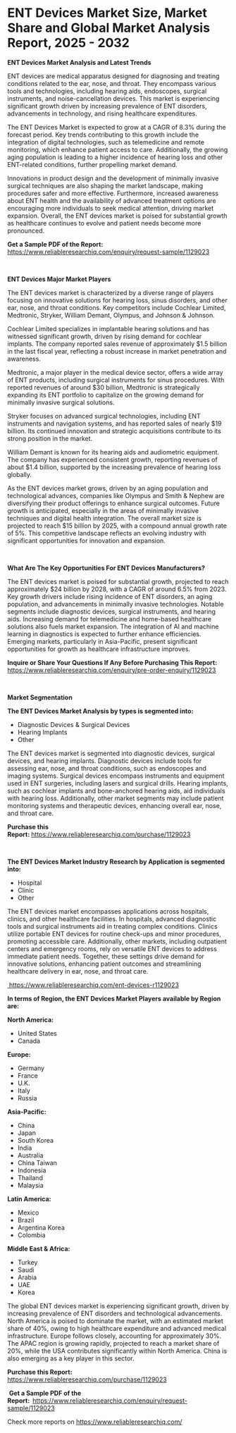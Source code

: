 <p><h1>ENT Devices Market Size, Market Share and Global Market Analysis Report, 2025 - 2032</h1></p><p><strong>ENT Devices Market Analysis and Latest Trends</strong></p>
<p><p>ENT devices are medical apparatus designed for diagnosing and treating conditions related to the ear, nose, and throat. They encompass various tools and technologies, including hearing aids, endoscopes, surgical instruments, and noise-cancellation devices. This market is experiencing significant growth driven by increasing prevalence of ENT disorders, advancements in technology, and rising healthcare expenditures.</p><p>The ENT Devices Market is expected to grow at a CAGR of 8.3% during the forecast period. Key trends contributing to this growth include the integration of digital technologies, such as telemedicine and remote monitoring, which enhance patient access to care. Additionally, the growing aging population is leading to a higher incidence of hearing loss and other ENT-related conditions, further propelling market demand.</p><p>Innovations in product design and the development of minimally invasive surgical techniques are also shaping the market landscape, making procedures safer and more effective. Furthermore, increased awareness about ENT health and the availability of advanced treatment options are encouraging more individuals to seek medical attention, driving market expansion. Overall, the ENT devices market is poised for substantial growth as healthcare continues to evolve and patient needs become more pronounced.</p></p>
<p><strong>Get a Sample PDF of the Report:&nbsp;</strong> <a href="https://www.reliableresearchiq.com/enquiry/request-sample/1129023?utm_campaign=2285&utm_medium=2&utm_source=Github&utm_content=ia&utm_term=03032025&utm_id=ent-devices">https://www.reliableresearchiq.com/enquiry/request-sample/1129023</a></p>
<p>&nbsp;</p>
<p><strong>ENT Devices Major Market Players</strong></p>
<p><p>The ENT devices market is characterized by a diverse range of players focusing on innovative solutions for hearing loss, sinus disorders, and other ear, nose, and throat conditions. Key competitors include Cochlear Limited, Medtronic, Stryker, William Demant, Olympus, and Johnson & Johnson.</p><p>Cochlear Limited specializes in implantable hearing solutions and has witnessed significant growth, driven by rising demand for cochlear implants. The company reported sales revenue of approximately $1.5 billion in the last fiscal year, reflecting a robust increase in market penetration and awareness.</p><p>Medtronic, a major player in the medical device sector, offers a wide array of ENT products, including surgical instruments for sinus procedures. With reported revenues of around $30 billion, Medtronic is strategically expanding its ENT portfolio to capitalize on the growing demand for minimally invasive surgical solutions.</p><p>Stryker focuses on advanced surgical technologies, including ENT instruments and navigation systems, and has reported sales of nearly $19 billion. Its continued innovation and strategic acquisitions contribute to its strong position in the market.</p><p>William Demant is known for its hearing aids and audiometric equipment. The company has experienced consistent growth, reporting revenues of about $1.4 billion, supported by the increasing prevalence of hearing loss globally.</p><p>As the ENT devices market grows, driven by an aging population and technological advances, companies like Olympus and Smith & Nephew are diversifying their product offerings to enhance surgical outcomes. Future growth is anticipated, especially in the areas of minimally invasive techniques and digital health integration. The overall market size is projected to reach $15 billion by 2025, with a compound annual growth rate of 5%. This competitive landscape reflects an evolving industry with significant opportunities for innovation and expansion.</p></p>
<p>&nbsp;</p>
<p><strong>What Are The Key Opportunities For ENT Devices Manufacturers?</strong></p>
<p><p>The ENT devices market is poised for substantial growth, projected to reach approximately $24 billion by 2028, with a CAGR of around 6.5% from 2023. Key growth drivers include rising incidence of ENT disorders, an aging population, and advancements in minimally invasive technologies. Notable segments include diagnostic devices, surgical instruments, and hearing aids. Increasing demand for telemedicine and home-based healthcare solutions also fuels market expansion. The integration of AI and machine learning in diagnostics is expected to further enhance efficiencies. Emerging markets, particularly in Asia-Pacific, present significant opportunities for growth as healthcare infrastructure improves.</p></p>
<p><strong>Inquire or Share Your Questions If Any Before Purchasing This Report:</strong> <a href="https://www.reliableresearchiq.com/enquiry/pre-order-enquiry/1129023?utm_campaign=2285&utm_medium=2&utm_source=Github&utm_content=ia&utm_term=03032025&utm_id=ent-devices">https://www.reliableresearchiq.com/enquiry/pre-order-enquiry/1129023</a></p>
<p>&nbsp;</p>
<p><strong>Market Segmentation</strong></p>
<p><strong>The ENT Devices Market Analysis by types is segmented into:</strong></p>
<p><ul><li>Diagnostic Devices & Surgical Devices</li><li>Hearing Implants</li><li>Other</li></ul></p>
<p><p>The ENT devices market is segmented into diagnostic devices, surgical devices, and hearing implants. Diagnostic devices include tools for assessing ear, nose, and throat conditions, such as endoscopes and imaging systems. Surgical devices encompass instruments and equipment used in ENT surgeries, including lasers and surgical drills. Hearing implants, such as cochlear implants and bone-anchored hearing aids, aid individuals with hearing loss. Additionally, other market segments may include patient monitoring systems and therapeutic devices, enhancing overall ear, nose, and throat care.</p></p>
<p><strong>Purchase this Report:&nbsp;</strong><a href="https://www.reliableresearchiq.com/purchase/1129023?utm_campaign=2285&utm_medium=2&utm_source=Github&utm_content=ia&utm_term=03032025&utm_id=ent-devices">https://www.reliableresearchiq.com/purchase/1129023</a></p>
<p>&nbsp;</p>
<p><strong>The ENT Devices Market Industry Research by Application is segmented into:</strong></p>
<p><ul><li>Hospital</li><li>Clinic</li><li>Other</li></ul></p>
<p><p>The ENT devices market encompasses applications across hospitals, clinics, and other healthcare facilities. In hospitals, advanced diagnostic tools and surgical instruments aid in treating complex conditions. Clinics utilize portable ENT devices for routine check-ups and minor procedures, promoting accessible care. Additionally, other markets, including outpatient centers and emergency rooms, rely on versatile ENT devices to address immediate patient needs. Together, these settings drive demand for innovative solutions, enhancing patient outcomes and streamlining healthcare delivery in ear, nose, and throat care.</p></p>
<p><a href="https://www.reliableresearchiq.com/ent-devices-r1129023?utm_campaign=2285&utm_medium=2&utm_source=Github&utm_content=ia&utm_term=03032025&utm_id=ent-devices">&nbsp;https://www.reliableresearchiq.com/ent-devices-r1129023</a></p>
<p><strong>In terms of Region, the ENT Devices Market Players available by Region are:</strong></p>
<p>
    <p> <strong> North America: </strong>
        <ul>
            <li>United States</li>
            <li>Canada</li>
        </ul>
        </p> 
    <p> <strong> Europe: </strong>
        <ul>
            <li>Germany</li>
            <li>France</li>
            <li>U.K.</li>
            <li>Italy</li>
            <li>Russia</li>
        </ul>
        </p> 
    <p> <strong> Asia-Pacific: </strong>
        <ul>
            <li>China</li>
            <li>Japan</li>
            <li>South Korea</li>
            <li>India</li>
            <li>Australia</li>
            <li>China Taiwan</li>
            <li>Indonesia</li>
            <li>Thailand</li>
            <li>Malaysia</li>
        </ul>
        </p> 
    <p> <strong> Latin America: </strong>
        <ul>
            <li>Mexico</li>
            <li>Brazil</li>
            <li>Argentina Korea</li>
            <li>Colombia</li>
        </ul>
        </p> 
    <p> <strong> Middle East & Africa: </strong>
        <ul>
            <li>Turkey</li>
            <li>Saudi</li>
            <li>Arabia</li>
            <li>UAE</li>
            <li>Korea</li>
        </ul>
    </p>
    </p>
<p><p>The global ENT devices market is experiencing significant growth, driven by increasing prevalence of ENT disorders and technological advancements. North America is poised to dominate the market, with an estimated market share of 40%, owing to high healthcare expenditure and advanced medical infrastructure. Europe follows closely, accounting for approximately 30%. The APAC region is growing rapidly, projected to reach a market share of 20%, while the USA contributes significantly within North America. China is also emerging as a key player in this sector.</p></p>
<p><strong>Purchase this Report: </strong><a href="https://www.reliableresearchiq.com/purchase/1129023?utm_campaign=2285&utm_medium=2&utm_source=Github&utm_content=ia&utm_term=03032025&utm_id=ent-devices">https://www.reliableresearchiq.com/purchase/1129023</a></p>
<p>&nbsp;<strong>Get a Sample PDF of the Report:&nbsp;&nbsp;</strong><a href="https://www.reliableresearchiq.com/enquiry/request-sample/1129023?utm_campaign=2285&utm_medium=2&utm_source=Github&utm_content=ia&utm_term=03032025&utm_id=ent-devices">https://www.reliableresearchiq.com/enquiry/request-sample/1129023</a></p>
<p><strong></strong></p>
<p>Check more reports on <a href="https://www.reliableresearchiq.com/?utm_campaign=2285&utm_medium=2&utm_source=Github&utm_content=ia&utm_term=03032025&utm_id=ent-devices">https://www.reliableresearchiq.com/</a></p>